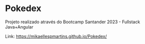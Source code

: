 # Pokedex
Projeto realizado através do  Bootcamp Santander 2023 - Fullstack Java+Angular 

Link: https://mikaellespmartins.github.io/Pokedex/
